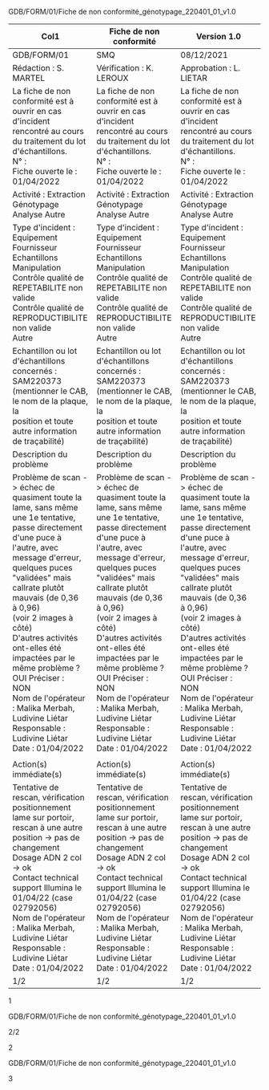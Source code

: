 GDB/FORM/01/Fiche de non conformité_génotypage_220401_01_v1.0

|Col1|Fiche de non conformité|Version 1.0|
|---|---|---|
|GDB/FORM/01|SMQ|08/12/2021|
|Rédaction : S. MARTEL|Vérification : K. LEROUX|Approbation : L. LIETAR|
|La fiche de non conformité est à ouvrir en cas d'incident rencontré au cours du traitement du lot d'échantillons.<br>N° :<br>Fiche ouverte le : 01/04/2022|La fiche de non conformité est à ouvrir en cas d'incident rencontré au cours du traitement du lot d'échantillons.<br>N° :<br>Fiche ouverte le : 01/04/2022|La fiche de non conformité est à ouvrir en cas d'incident rencontré au cours du traitement du lot d'échantillons.<br>N° :<br>Fiche ouverte le : 01/04/2022|
|Activité : Extraction Génotypage Analyse Autre|Activité : Extraction Génotypage Analyse Autre|Activité : Extraction Génotypage Analyse Autre|
|Type d'incident : Equipement Fournisseur Echantillons Manipulation<br>Contrôle qualité de REPETABILITE non valide<br>Contrôle qualité de REPRODUCTIBILITE non valide<br>Autre|Type d'incident : Equipement Fournisseur Echantillons Manipulation<br>Contrôle qualité de REPETABILITE non valide<br>Contrôle qualité de REPRODUCTIBILITE non valide<br>Autre|Type d'incident : Equipement Fournisseur Echantillons Manipulation<br>Contrôle qualité de REPETABILITE non valide<br>Contrôle qualité de REPRODUCTIBILITE non valide<br>Autre|
|Echantillon ou lot d'échantillons concernés : SAM220373<br>(mentionner le CAB, le nom de la plaque, la<br>position et toute autre information de traçabilité)|Echantillon ou lot d'échantillons concernés : SAM220373<br>(mentionner le CAB, le nom de la plaque, la<br>position et toute autre information de traçabilité)|Echantillon ou lot d'échantillons concernés : SAM220373<br>(mentionner le CAB, le nom de la plaque, la<br>position et toute autre information de traçabilité)|
|Description du problème|Description du problème|Description du problème|
|Problème de scan -> échec de quasiment toute la lame, sans même une 1e tentative, passe directement<br>d'une puce à l'autre, avec message d'erreur, quelques puces "validées" mais callrate plutôt mauvais (de 0,36<br>à 0,96)<br>(voir 2 images à côté)<br>D'autres activités ont-elles été impactées par le même problème ?<br>OUI Préciser :<br>NON<br>Nom de l'opérateur : Malika Merbah, Ludivine Liétar<br>Responsable : Ludivine Liétar<br>Date : 01/04/2022|Problème de scan -> échec de quasiment toute la lame, sans même une 1e tentative, passe directement<br>d'une puce à l'autre, avec message d'erreur, quelques puces "validées" mais callrate plutôt mauvais (de 0,36<br>à 0,96)<br>(voir 2 images à côté)<br>D'autres activités ont-elles été impactées par le même problème ?<br>OUI Préciser :<br>NON<br>Nom de l'opérateur : Malika Merbah, Ludivine Liétar<br>Responsable : Ludivine Liétar<br>Date : 01/04/2022|Problème de scan -> échec de quasiment toute la lame, sans même une 1e tentative, passe directement<br>d'une puce à l'autre, avec message d'erreur, quelques puces "validées" mais callrate plutôt mauvais (de 0,36<br>à 0,96)<br>(voir 2 images à côté)<br>D'autres activités ont-elles été impactées par le même problème ?<br>OUI Préciser :<br>NON<br>Nom de l'opérateur : Malika Merbah, Ludivine Liétar<br>Responsable : Ludivine Liétar<br>Date : 01/04/2022|
||||
|Action(s) immédiate(s)|Action(s) immédiate(s)|Action(s) immédiate(s)|
|Tentative de rescan, vérification positionnement lame sur portoir, rescan à une autre position -> pas de<br>changement<br>Dosage ADN 2 col -> ok<br>Contact technical support Illumina le 01/04/22 (case 02792056)<br>Nom de l'opérateur : Malika Merbah, Ludivine Liétar<br>Responsable : Ludivine Liétar<br>Date : 01/04/2022|Tentative de rescan, vérification positionnement lame sur portoir, rescan à une autre position -> pas de<br>changement<br>Dosage ADN 2 col -> ok<br>Contact technical support Illumina le 01/04/22 (case 02792056)<br>Nom de l'opérateur : Malika Merbah, Ludivine Liétar<br>Responsable : Ludivine Liétar<br>Date : 01/04/2022|Tentative de rescan, vérification positionnement lame sur portoir, rescan à une autre position -> pas de<br>changement<br>Dosage ADN 2 col -> ok<br>Contact technical support Illumina le 01/04/22 (case 02792056)<br>Nom de l'opérateur : Malika Merbah, Ludivine Liétar<br>Responsable : Ludivine Liétar<br>Date : 01/04/2022|
|1/2|1/2|1/2|


1

GDB/FORM/01/Fiche de non conformité_génotypage_220401_01_v1.0



2/2


2

GDB/FORM/01/Fiche de non conformité_génotypage_220401_01_v1.0


3

